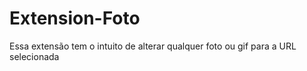 # Extension-Foto

Essa extensão tem o intuito de alterar qualquer foto ou gif para a URL selecionada
